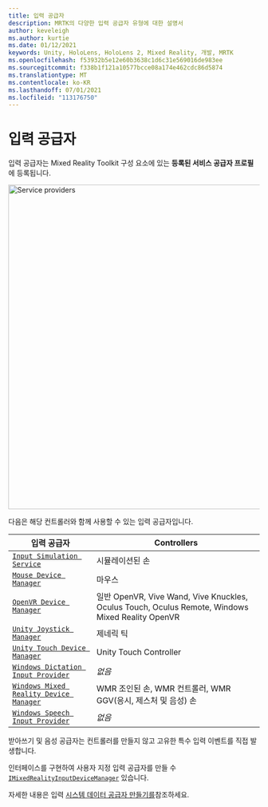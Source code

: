 ```yaml
---
title: 입력 공급자
description: MRTK의 다양한 입력 공급자 유형에 대한 설명서
author: keveleigh
ms.author: kurtie
ms.date: 01/12/2021
keywords: Unity, HoloLens, HoloLens 2, Mixed Reality, 개발, MRTK
ms.openlocfilehash: f53932b5e12e60b3638c1d6c31e569016de983ee
ms.sourcegitcommit: f338b1f121a10577bcce08a174e462cdc86d5874
ms.translationtype: MT
ms.contentlocale: ko-KR
ms.lasthandoff: 07/01/2021
ms.locfileid: "113176750"
---
```

# <a name="input-providers"></a>입력 공급자

입력 공급자는 Mixed Reality Toolkit 구성 요소에 있는 **등록된 서비스 공급자 프로필** 에 등록됩니다.

<img src="../images/input/RegisteredServiceProviders.PNG" width="650px" style="display:block;" alt="Service providers">

다음은 해당 컨트롤러와 함께 사용할 수 있는 입력 공급자입니다.

| 입력 공급자 | Controllers |
| --- | --- |
| [`Input Simulation Service`](xref:Microsoft.MixedReality.Toolkit.Input.InputSimulationService) | 시뮬레이션된 손 |
| [`Mouse Device Manager`](xref:Microsoft.MixedReality.Toolkit.Input.UnityInput.MouseDeviceManager) | 마우스  |
| [`OpenVR Device Manager`](xref:Microsoft.MixedReality.Toolkit.OpenVR.Input.OpenVRDeviceManager) | 일반 OpenVR, Vive Wand, Vive Knuckles, Oculus Touch, Oculus Remote, Windows Mixed Reality OpenVR  |
| [`Unity Joystick Manager`](xref:Microsoft.MixedReality.Toolkit.Input.UnityInput.UnityJoystickManager) | 제네릭 틱  |
| [`Unity Touch Device Manager`](xref:Microsoft.MixedReality.Toolkit.Input.UnityInput.UnityTouchDeviceManager) | Unity Touch Controller  |
| [`Windows Dictation Input Provider`](xref:Microsoft.MixedReality.Toolkit.Windows.Input.WindowsDictationInputProvider) | *없음*  |
| [`Windows Mixed Reality Device Manager`](xref:Microsoft.MixedReality.Toolkit.WindowsMixedReality.Input.WindowsMixedRealityDeviceManager) | WMR 조인된 손, WMR 컨트롤러, WMR GGV(응시, 제스처 및 음성) 손 |
| [`Windows Speech Input Provider`](xref:Microsoft.MixedReality.Toolkit.Windows.Input.WindowsSpeechInputProvider) | *없음* |

받아쓰기 및 음성 공급자는 컨트롤러를 만들지 않고 고유한 특수 입력 이벤트를 직접 발생합니다.

인터페이스를 구현하여 사용자 지정 입력 공급자를 만들 수 [`IMixedRealityInputDeviceManager`](xref:Microsoft.MixedReality.Toolkit.Input.IMixedRealityInputDeviceManager) 있습니다.

자세한 내용은 입력 [시스템 데이터 공급자 만들기를](create-data-provider.md)참조하세요.
